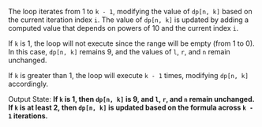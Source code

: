 The loop iterates from 1 to `k - 1`, modifying the value of `dp[n, k]` based on the current iteration index `i`. The value of `dp[n, k]` is updated by adding a computed value that depends on powers of 10 and the current index `i`. 

If `k` is 1, the loop will not execute since the range will be empty (from 1 to 0). In this case, `dp[n, k]` remains 9, and the values of `l`, `r`, and `n` remain unchanged.

If `k` is greater than 1, the loop will execute `k - 1` times, modifying `dp[n, k]` accordingly.

Output State: **If `k` is 1, then `dp[n, k]` is 9, and `l`, `r`, and `n` remain unchanged. If `k` is at least 2, then `dp[n, k]` is updated based on the formula across `k - 1` iterations.**